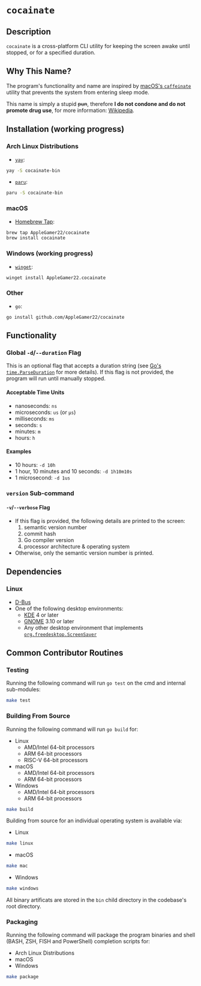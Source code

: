 # `cocainate`
## Description
`cocainate` is a cross-platform CLI utility for keeping the screen awake until stopped, or for a specified duration.

## Why This Name?
The program's functionality and name are inspired by [macOS's `caffeinate`](https://github.com/apple-oss-distributions/PowerManagement/blob/main/caffeinate) utility that prevents the system from entering sleep mode.

This name is simply a stupid ~~pun~~, therefore **I do not condone and do not promote drug use**, for more information: [Wikipedia](https://en.wikipedia.org/wiki/Cocaine_(song)).

## Installation (working progress)
### Arch Linux Distributions
* [`yay`](https://github.com/Jguer/yay):
```bash
yay -S cocainate-bin
```
* [`paru`](https://github.com/morganamilo/paru):
```bash
paru -S cocainate-bin
```

### macOS
* [Homebrew Tap](https://github.com/AppleGamer22/homebrew-cocainate):
```bash
brew tap AppleGamer22/cocainate
brew install cocainate
```

### Windows (working progress)
* [`winget`](https://github.com/microsoft/winget-cli):
```bash
winget install AppleGamer22.cocainate
```
### Other
* `go`:
```
go install github.com/AppleGamer22/cocainate
```

## Functionality
### Global `-d`/`--duration` Flag
This is an optional flag that accepts a duration string (see [Go's `time.ParseDuration`](https://pkg.go.dev/time#ParseDuration) for more details). If this flag is not provided, the program will run until manually stopped.

#### Acceptable Time Units
* nanoseconds: `ns`
* microseconds: `us` (or `µs`)
* milliseconds: `ms`
* seconds: `s`
* minutes: `m`
* hours: `h`

#### Examples
* 10 hours: `-d 10h`
* 1 hour, 10 minutes and 10 seconds: `-d 1h10m10s`
* 1 microsecond: `-d 1us`

<!-- ### Global `--pid` Flag
This is an optional flag that accepts a process ID (PID). If a valid PID is provided, the program will wait until that process is terminated. -->

### `version` Sub-command
#### `-v`/`--verbose` Flag
* If this flag is provided, the following details are printed to the screen:
	1. semantic version number
	2. commit hash
	3. Go compiler version
	4. processor architecture & operating system
* Otherwise, only the semantic version number is printed.

## Dependencies
### Linux
* [D-Bus](https://www.freedesktop.org/wiki/Software/dbus/)
* One of the following desktop environments:
	* [KDE](https://kde.org) 4 or later
	* [GNOME](https://gnome.org) 3.10 or later
	* Any other desktop environment that implements [`org.freedesktop.ScreenSaver`](https://people.freedesktop.org/~hadess/idle-inhibition-spec/re01.html)
	<!-- * [MATE](https://mate-desktop.org) -->
<!-- ### macOS
* [D-Bus](https://www.freedesktop.org/wiki/Software/dbus/) (optional)
### Windows -->

## Common Contributor Routines
### Testing
Running the following command will run `go test` on the cmd and internal sub-modules:
```bash
make test
```
### Building From Source
Running the following command will run `go build` for:
* Linux
	* AMD/Intel 64-bit processors
	* ARM 64-bit processors
	* RISC-V 64-bit processors
* macOS
	* AMD/Intel 64-bit processors
	* ARM 64-bit processors
* Windows
	* AMD/Intel 64-bit processors
	* ARM 64-bit processors

```bash
make build
```

Building from source for an individual operating system is available via:
* Linux
```bash
make linux
```
* macOS
```bash
make mac
```
* Windows
```bash
make windows
```

All binary artificats are stored in the `bin` child directory in the codebase's root directory.

### Packaging
Running the following command will package the program binaries and shell (BASH, ZSH, FISH and PowerShell) completion scripts for:
* Arch Linux Distributions
* macOS
* Windows

```bash
make package
```